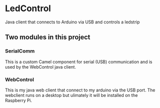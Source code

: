 # LedControl
Java client that connects to Arduino via USB and controls a ledstrip

## Two modules in this project

### SerialComm
This is a custom Camel component for serial (USB) communication and is used by the WebControl java client.

### WebControl
This is my java web client that connect to my arduino via the USB port.
The webclient runs on a desktop but ulimately it will be installed on the Raspberry Pi.
